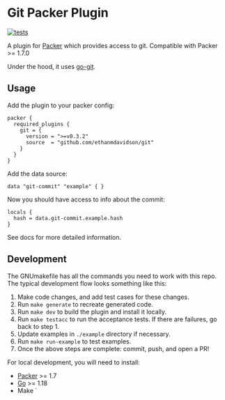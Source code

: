 # Git Packer Plugin

[![tests](https://github.com/ethanmdavidson/packer-plugin-git/actions/workflows/run-tests.yml/badge.svg)](https://github.com/ethanmdavidson/packer-plugin-git/actions/workflows/run-tests.yml)

A plugin for [Packer](https://www.packer.io/) which provides access to git. Compatible with Packer >= 1.7.0

Under the hood, it uses [go-git](https://github.com/go-git/go-git).

## Usage

Add the plugin to your packer config:

```hcl
packer {
  required_plugins {
    git = {
      version = ">=v0.3.2"
      source  = "github.com/ethanmdavidson/git"
    }
  }
}
```

Add the data source:

```hcl
data "git-commit" "example" { }
```

Now you should have access to info about the commit:

```hcl
locals {
  hash = data.git-commit.example.hash
}
```

See docs for more detailed information.

## Development

The GNUmakefile has all the commands you need to work with this repo.
The typical development flow looks something like this:

1) Make code changes, and add test cases for these changes.
2) Run `make generate` to recreate generated code.
2) Run `make dev` to build the plugin and install it locally.
3) Run `make testacc` to run the acceptance tests. If there are failures, go back to step 1.
4) Update examples in `./example` directory if necessary.
5) Run `make run-example` to test examples.
6) Once the above steps are complete: commit, push, and open a PR!

For local development, you will need to install:
- [Packer](https://learn.hashicorp.com/tutorials/packer/get-started-install-cli) >= 1.7
- [Go](https://golang.org/doc/install) >= 1.18
- Make
`
